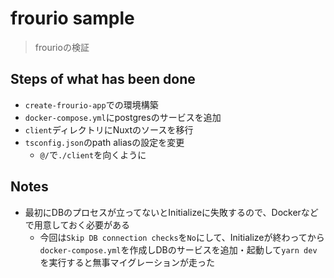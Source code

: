 # frourio sample
> frourioの検証

## Steps of what has been done
- `create-frourio-app`での環境構築
- `docker-compose.yml`にpostgresのサービスを追加
- `client`ディレクトリにNuxtのソースを移行
- `tsconfig.json`のpath aliasの設定を変更
  - `@/`で`./client`を向くように

## Notes
- 最初にDBのプロセスが立ってないとInitializeに失敗するので、Dockerなどで用意しておく必要がある
  - 今回は`Skip DB connection checks`を`No`にして、Initializeが終わってから`docker-compose.yml`を作成しDBのサービスを追加・起動して`yarn dev`を実行すると無事マイグレーションが走った
